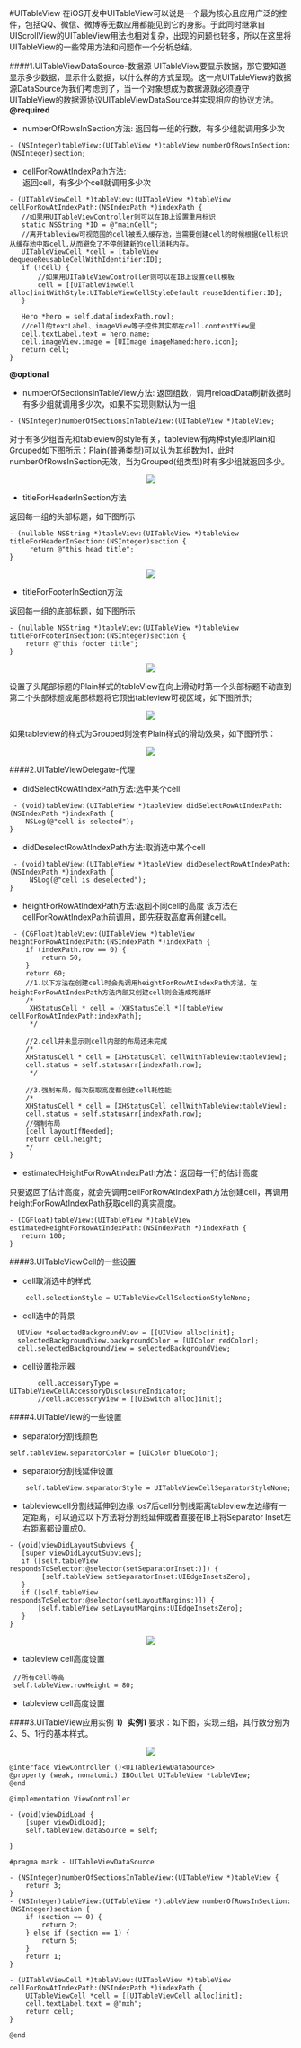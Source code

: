  #UITableView
在iOS开发中UITableView可以说是一个最为核心且应用广泛的控件，包括QQ、微信、微博等无数应用都能见到它的身影。于此同时继承自UIScrollView的UITableView用法也相对复杂，出现的问题也较多，所以在这里将UITableView的一些常用方法和问题作一个分析总结。

####1.UITableViewDataSource-数据源
UITableView要显示数据，那它要知道显示多少数据，显示什么数据，以什么样的方式呈现。这一点UITableView的数据源DataSource为我们考虑到了，当一个对象想成为数据源就必须遵守UITableView的数据源协议UITableViewDataSource并实现相应的协议方法。
**@required**
- numberOfRowsInSection方法:
返回每一组的行数，有多少组就调用多少次

 ```objc
 - (NSInteger)tableView:(UITableView *)tableView numberOfRowsInSection:(NSInteger)section;
```

- cellForRowAtIndexPath方法:  
返回cell，有多少个cell就调用多少次

 ```objc
 - (UITableViewCell *)tableView:(UITableView *)tableView cellForRowAtIndexPath:(NSIndexPath *)indexPath {
    //如果用UITableViewController则可以在IB上设置重用标识   
    static NSString *ID = @"mainCell";
    //离开tableview可视范围的cell被丢入缓存池，当需要创建cell的时候根据Cell标识从缓存池中取cell,从而避免了不停创建新的cell消耗内存。
    UITableViewCell *cell = [tableView dequeueReusableCellWithIdentifier:ID];
    if (!cell) {
        //如果用UITableViewController则可以在IB上设置cell模板
        cell = [[UITableViewCell alloc]initWithStyle:UITableViewCellStyleDefault reuseIdentifier:ID];
    }
    
    Hero *hero = self.data[indexPath.row];
    //cell的textLabel、imageView等子控件其实都在cell.contentView里
    cell.textLabel.text = hero.name;
    cell.imageView.image = [UIImage imageNamed:hero.icon];
    return cell;
}
```

**@optional**
- numberOfSectionsInTableView方法:
返回组数，调用reloadData刷新数据时有多少组就调用多少次，如果不实现则默认为一组

 ```objc
 - (NSInteger)numberOfSectionsInTableView:(UITableView *)tableView; 
```
对于有多少组首先和tableview的style有关，tableview有两种style即Plain和Grouped如下图所示：Plain(普通类型)可以认为其组数为1，此时numberOfRowsInSection无效，当为Grouped(组类型)时有多少组就返回多少。

<div align="center">
<img src = "assets/pic4-1.png"</>
</div>

- titleForHeaderInSection方法

 返回每一组的头部标题，如下图所示
 ```objc
 - (nullable NSString *)tableView:(UITableView *)tableView titleForHeaderInSection:(NSInteger)section {
      return @"this head title";
 }
```
<div align="center">
<img src = "assets/pic4-2.png"</>
</div>


- titleForFooterInSection方法

 返回每一组的底部标题，如下图所示

  ```objc
  - (nullable NSString *)tableView:(UITableView *)tableView titleForFooterInSection:(NSInteger)section {
      return @"this footer title";
 }
```
<div align="center">
<img src = "assets/pic4-3.png"</>
</div>

  设置了头尾部标题的Plain样式的tableView在向上滑动时第一个头部标题不动直到第二个头部标题或尾部标题将它顶出tableview可视区域，如下图所示;
<div align="center">
<img src = "assets/pic4-4.gif"</>
</div>

如果tableview的样式为Grouped则没有Plain样式的滑动效果，如下图所示：

<div align="center">
<img src = "assets/pic4-5.gif"</>
</div>


####2.UITableViewDelegate-代理

- didSelectRowAtIndexPath方法:选中某个cell
```objc
 - (void)tableView:(UITableView *)tableView didSelectRowAtIndexPath:(NSIndexPath *)indexPath {
    NSLog(@"cell is selected");
}
```

- didDeselectRowAtIndexPath方法:取消选中某个cell
```objc
 - (void)tableView:(UITableView *)tableView didDeselectRowAtIndexPath:(NSIndexPath *)indexPath {
     NSLog(@"cell is deselected");
}
```

- heightForRowAtIndexPath方法:返回不同cell的高度
该方法在cellForRowAtIndexPath前调用，即先获取高度再创建cell。
```objc
 - (CGFloat)tableView:(UITableView *)tableView heightForRowAtIndexPath:(NSIndexPath *)indexPath {
    if (indexPath.row == 0) {
        return 50;
    }
    return 60;
    //1.以下方法在创建cell时会先调用heightForRowAtIndexPath方法，在heightForRowAtIndexPath方法内部又创建cell则会造成死循环
    /*
     XHStatusCell * cell = (XHStatusCell *)[tableView cellForRowAtIndexPath:indexPath];
     */
    
    //2.cell并未显示则cell内部的布局还未完成
    /*
    XHStatusCell * cell = [XHStatusCell cellWithTableView:tableView];
    cell.status = self.statusArr[indexPath.row];
     */
    
    //3.强制布局，每次获取高度都创建cell耗性能
    /*
    XHStatusCell * cell = [XHStatusCell cellWithTableView:tableView];
    cell.status = self.statusArr[indexPath.row];
    //强制布局
    [cell layoutIfNeeded];
    return cell.height;
    */
}
```
- estimatedHeightForRowAtIndexPath方法：返回每一行的估计高度

只要返回了估计高度，就会先调用cellForRowAtIndexPath方法创建cell，再调用heightForRowAtIndexPath获取cell的真实高度。
 ```objc
 - (CGFloat)tableView:(UITableView *)tableView estimatedHeightForRowAtIndexPath:(NSIndexPath *)indexPath {
    return 100;
}
```

####3.UITableViewCell的一些设置

- cell取消选中的样式
```objc
    cell.selectionStyle = UITableViewCellSelectionStyleNone;
```

- cell选中的背景
```objc
  UIView *selectedBackgroundView = [[UIView alloc]init];
  selectedBackgroundView.backgroundColor = [UIColor redColor];
  cell.selectedBackgroundView = selectedBackgroundView;
```

- cell设置指示器
```objc
       cell.accessoryType = UITableViewCellAccessoryDisclosureIndicator;
       //cell.accessoryView = [[UISwitch alloc]init];
```



####4.UITableView的一些设置
- separator分割线颜色

```objc
self.tableView.separatorColor = [UIColor blueColor];

```





- separator分割线延伸设置
```objc
    self.tableView.separatorStyle = UITableViewCellSeparatorStyleNone;
```

- tableviewcell分割线延伸到边缘
ios7后cell分割线距离tableview左边缘有一定距离，可以通过以下方法将分割线延伸或者直接在IB上将Separator Inset左右距离都设置成0。

 ```objc
 - (void)viewDidLayoutSubviews {
    [super viewDidLayoutSubviews];
    if ([self.tableView respondsToSelector:@selector(setSeparatorInset:)]) {
         [self.tableView setSeparatorInset:UIEdgeInsetsZero];
    }
    if ([self.tableView respondsToSelector:@selector(setLayoutMargins:)]) {
        [self.tableView setLayoutMargins:UIEdgeInsetsZero];
    }
}
```
<div align="center">
<img src = "assets/pic4-6.png"</>
</div>


- tableview cell高度设置
```objc
 //所有cell等高
 self.tableView.rowHeight = 80;
```

- tableview cell高度设置








































####3.UITableView应用实例
**1）实例1**
要求：如下图，实现三组，其行数分别为2、5、1行的基本样式。
<div align="center">
<img src = "assets/pic4-1.png"</>
</div>

```objc
@interface ViewController ()<UITableViewDataSource>
@property (weak, nonatomic) IBOutlet UITableView *tableVIew;
@end

@implementation ViewController

- (void)viewDidLoad {
    [super viewDidLoad];
    self.tableVIew.dataSource = self;

}

#pragma mark - UITableViewDataSource

- (NSInteger)numberOfSectionsInTableView:(UITableView *)tableView {
    return 3;
}
- (NSInteger)tableView:(UITableView *)tableView numberOfRowsInSection:(NSInteger)section {
    if (section == 0) {
        return 2;
    } else if (section == 1) {
        return 5;
    }
    return 1;
}

- (UITableViewCell *)tableView:(UITableView *)tableView cellForRowAtIndexPath:(NSIndexPath *)indexPath {
    UITableViewCell *cell = [[UITableViewCell alloc]init];
    cell.textLabel.text = @"mxh";
    return cell;
}

@end

```
